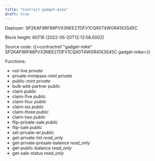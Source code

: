 ```yaml
---
title: "Contract gadget-mike"
draft: true
---
```

Deployer: SP2KAF9RF86PVX3NEE27DFV1CQX0T4WGR41X3S45C


 



Block height: 60716 (2022-05-20T12:13:58.000Z)

Source code: {{<contractref "gadget-mike" SP2KAF9RF86PVX3NEE27DFV1CQX0T4WGR41X3S45C gadget-mike>}}

Functions:

* not-live _private_
* private-mintpass-mint _private_
* public-mint _private_
* bulk-add-partner _public_
* claim _public_
* claim-five _public_
* claim-four _public_
* claim-six _public_
* claim-three _public_
* claim-two _public_
* flip-private-sale _public_
* flip-sale _public_
* set-private-wl _public_
* get-private-list _read_only_
* get-private-presale-balance _read_only_
* get-public-balance _read_only_
* get-sale-status _read_only_
